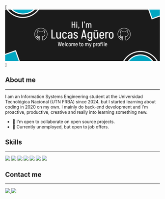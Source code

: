 
[![banner](./media/banner.png)]


## About me
---
I am an Information Systems Engineering student at the Universidad Tecnológica Nacional (UTN FRBA) since 2024, but I started learning about coding in 2020 on my own. I mainly do back-end development and I'm proactive, productive, creative and really into learning something new.
 * 🧠 I'm open to collaborate on open source projects.
 * 💼 Currently unemployed, but open to job offers.
## Skills
---
<span> 
	<img src="https://img.shields.io/badge/JavaScript-323330?style=for-the-badge&logo=javascript&logoColor=F7DF1E">
	<img src="https://img.shields.io/badge/Node%20js-339933?style=for-the-badge&logo=nodedotjs&logoColor=white">
	<img src="https://img.shields.io/badge/python-3670A0?style=for-the-badge&logo=python&logoColor=ffdd54">
	<img src="https://img.shields.io/badge/C%2B%2B-00599C?style=for-the-badge&logo=c%2B%2B&logoColor=white">
	<img src="https://img.shields.io/badge/C-00599C?style=for-the-badge&logo=c&logoColor=white">
	<img src="https://img.shields.io/badge/HTML5-E34F26?style=for-the-badge&logo=html5&logoColor=white">
	<img src="https://img.shields.io/badge/CSS3-1572B6?style=for-the-badge&logo=css3&logoColor=white">
</span>

## Contact me
---
<span>
	<a href="https://www.linkedin.com/in/lucas-jos%C3%A9-ag%C3%BCero-7851082a5/"> 
		<img src="https://img.shields.io/badge/LinkedIn-0077B5?style=for-the-badge&logo=linkedin&logoColor=white">
	</a>
	<a href="mailto:aguerolucasjose@gmail.com">
		<img src="https://img.shields.io/badge/aguerolucasjose@gmail.com-D14836?style=for-the-badge&logo=gmail&logoColor=white">
	</a>
</span>
